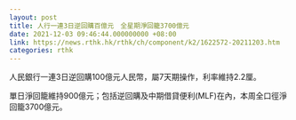 ```yaml
---
layout: post
title: 人行一連3日逆回購百億元　全星期淨回籠3700億元
date: 2021-12-03 09:46:44.000000000 +08:00
link: https://news.rthk.hk/rthk/ch/component/k2/1622572-20211203.htm
categories: rthk
---
```


人民銀行一連3日逆回購100億元人民幣，屬7天期操作，利率維持2.2厘。

單日淨回籠維持900億元；包括逆回購及中期借貸便利(MLF)在內，本周全口徑淨回籠3700億元。
